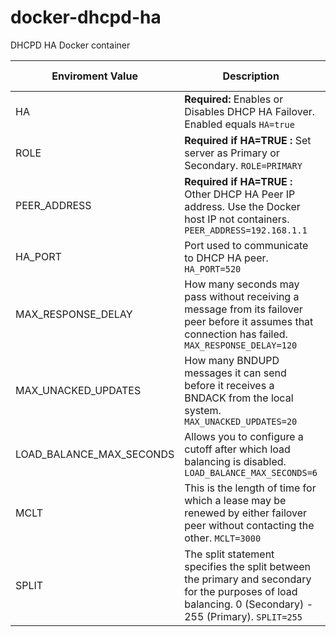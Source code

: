 # docker-dhcpd-ha
 DHCPD HA Docker container


| Enviroment Value         | Description                                                                                                                                              | Default value |
|--------------------------|----------------------------------------------------------------------------------------------------------------------------------------------------------|---------------|
| HA			           | **Required:** Enables or Disables DHCP HA Failover. Enabled equals `HA=true`                                                                             | False         |
| ROLE                     | **Required if HA=TRUE :** Set server as Primary or Secondary. `ROLE=PRIMARY`                                                                             | Not Set       |
| PEER_ADDRESS             | **Required if HA=TRUE :** Other DHCP HA Peer IP address. Use the Docker host IP not containers. `PEER_ADDRESS=192.168.1.1`                               | Not Set       |
| HA_PORT                  | Port used to communicate to DHCP HA peer. `HA_PORT=520`                                                                                                  | 647           |
| MAX_RESPONSE_DELAY       | How many seconds may pass without receiving a message from its failover peer before it assumes that connection has failed. `MAX_RESPONSE_DELAY=120`      | 60            |
| MAX_UNACKED_UPDATES      | How many BNDUPD messages it can send before it receives a BNDACK from the local system. `MAX_UNACKED_UPDATES=20`                                         | 10            |
| LOAD_BALANCE_MAX_SECONDS | Allows you to configure a cutoff after which load balancing is disabled. `LOAD_BALANCE_MAX_SECONDS=6`                                                    | 3             |
| MCLT                     |  This is the length of time for which a lease may be renewed by either failover peer without contacting the other. `MCLT=3000`                           | 3600          |
| SPLIT                    | The split statement specifies the split between the primary and secondary for the purposes of load balancing. 0 (Secondary) - 255 (Primary). `SPLIT=255` | 128           |